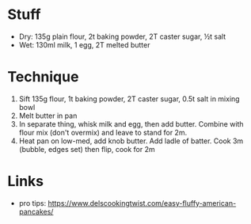 # Stuff

- Dry: 135g plain flour, 2t baking powder, 2T caster sugar, ½t salt
- Wet: 130ml milk, 1 egg, 2T melted butter

# Technique

1. Sift 135g flour, 1t baking powder, 2T caster sugar, 0.5t salt in mixing bowl
2. Melt butter in pan
3. In separate thing, whisk milk and egg, then add butter. Combine with flour mix (don't overmix) and leave to stand for 2m.
4. Heat pan on low-med, add knob butter. Add ladle of batter. Cook 3m (bubble, edges set) then flip, cook for 2m

# Links

- pro tips: https://www.delscookingtwist.com/easy-fluffy-american-pancakes/
